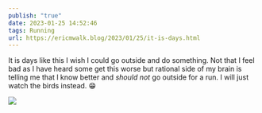 ```yaml
---
publish: "true"
date: 2023-01-25 14:52:46
tags: Running
url: https://ericmwalk.blog/2023/01/25/it-is-days.html
---
```


It is days like this I wish I could go outside and do something. Not that I feel bad as I have heard some get this worse but rational side of my brain is telling me that I know better and *should not* go outside for a run. I will just watch the birds instead. 😁


![](https://ericmwalk.blog/uploads/2023/a770ba349f.jpg)